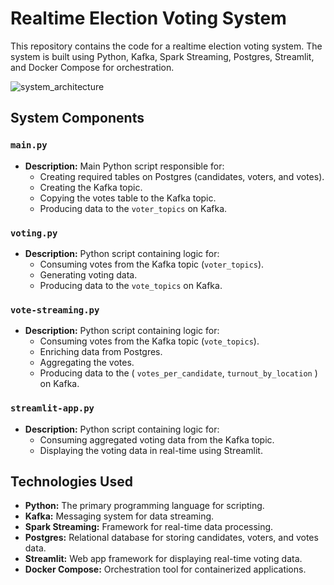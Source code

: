 # Realtime Election Voting System

This repository contains the code for a realtime election voting system. The system is built using Python, Kafka, Spark Streaming, Postgres, Streamlit, and Docker Compose for orchestration.

![system_architecture](https://github.com/morshed-sarwer/realtime-voting-data-engineering/assets/136965644/a3e72518-997a-4e36-ac9c-b295a49380d7)


## System Components

### `main.py`
- **Description:** Main Python script responsible for:
  - Creating required tables on Postgres (candidates, voters, and votes).
  - Creating the Kafka topic.
  - Copying the votes table to the Kafka topic.
  - Producing data to the `voter_topics` on Kafka.

### `voting.py`
- **Description:** Python script containing logic for:
  - Consuming votes from the Kafka topic (`voter_topics`).
  - Generating voting data.
  - Producing data to the `vote_topics` on Kafka.

### `vote-streaming.py`
- **Description:** Python script containing logic for:
  - Consuming votes from the Kafka topic (`vote_topics`).
  - Enriching data from Postgres.
  - Aggregating the votes.
  - Producing data to the ( `votes_per_candidate`, `turnout_by_location` ) on Kafka.

### `streamlit-app.py`
- **Description:** Python script containing logic for:
  - Consuming aggregated voting data from the Kafka topic.
  - Displaying the voting data in real-time using Streamlit.

## Technologies Used

- **Python:** The primary programming language for scripting.
- **Kafka:** Messaging system for data streaming.
- **Spark Streaming:** Framework for real-time data processing.
- **Postgres:** Relational database for storing candidates, voters, and votes data.
- **Streamlit:** Web app framework for displaying real-time voting data.
- **Docker Compose:** Orchestration tool for containerized applications.
